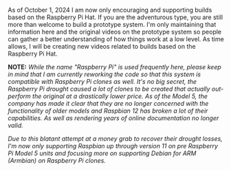 As of October 1, 2024 I am now only encouraging and supporting builds based on the Raspberry Pi Hat. If you are the adventurous type, you are still more than welcome to build a prototype system. I'm only maintaining that information here and the original videos on the prototype system so people can gather a better understanding of how things work at a low level. As time allows, I will be creating new videos related to builds based on the Raspberry Pi Hat.

**NOTE:** _While the name "Raspberry Pi" is used frequently here, please keep in mind that I am currently reworking the code so that this system is compatible with Raspberry Pi clones as well. It's no big secret, the Raspberry Pi drought caused a lot of clones to be created that actually out-perform the original at a drastically lower price. As of the Model 5, the company has made it clear that they are no longer concerned with the functionality of older models and Raspbian 12 has broken a lot of their capabilities. As well as rendering years of online documentation no longer valid._

_Due to this blatant attempt at a money grab to recover their drought losses, I'm now only supporting Raspbian up through version 11 on pre Raspberry Pi Model 5 units and focusing more on supporting Debian for ARM (Armbian) on Raspberry Pi clones._

